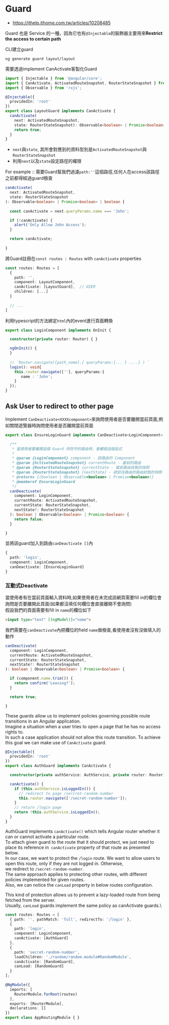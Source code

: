 # Guard

- https://ithelp.ithome.com.tw/articles/10208485

Guard 也是 Service 的一種，因為它也有`@Injectable`的裝飾器主要用來**Restrict the access to certain path** 

CLI建立guard
```
ng generate guard layout/layout
```

需要透過implement CanActivate客製化Guard
```typescript
import { Injectable } from '@angular/core';
import { CanActivate, ActivatedRouteSnapshot, RouterStateSnapshot } from '@angular/router';
import { Observable } from 'rxjs';

@Injectable({
  providedIn: 'root'
})
export class LayoutGuard implements CanActivate {
  canActivate(
    next: ActivatedRouteSnapshot,
    state: RouterStateSnapshot): Observable<boolean> | Promise<boolean> | boolean {
    return true;
  }
}
```
- `next`與`state`, 其所會對應到的資料型別是`ActivatedRouteSnapshot`與`RouterStateSnapshot`
- 利用`next`以及`state`設定路徑的權限

For example :: 需要Guard幫我們過濾`path:''`這個路徑,任何人在access該路徑之前都得經過guard檢查
```typescript
canActivate(
  next: ActivatedRouteSnapshot,
  state: RouterStateSnapshot
): Observable<boolean> | Promise<boolean> | boolean {
  
  const canActivate = next.queryParams.name === 'John';

  if (!canActivate) { 
    alert('Only Allow John Access');
  }

  return canActivate;
  
}
```

將Guard註冊在`const routes : Routes` with `canActivate` properties
```typescript
const routes: Routes = [
  {
    path: '',
    component: LayoutComponent,
    canActivate: [LayoutGuard],  // HIER
    children: [...]
  }
  
  // ...
]
```

利用typescript的方法綁定`html`內的event進行頁面轉換
```typescript
export class LoginComponent implements OnInit {

  constructor(private router: Router) { }

  ngOnInit() {
  }
  
  // `Router.navigate([path_name],{ queryParams:{... } ....} ) `
  login(): void{
    this.router.navigate([''], queryParams:{
       name : 'John'; 
    }
  });
}
```
## Ask User to redirect to other page

Implement `CanDeactivate<XXXXcomponent>`來詢問使用者是否要離開當前頁面,例如關閉遊覽器時詢問使用者是否離開當前頁面
```typescript
export class EnsureLoginGuard implements CanDeactivate<LoginComponent> {

  /**
   * 當使用者要離開這個 Guard 所防守的路由時，會觸發這個函式
   *
   * @param {LoginComponent} component - 該路由的 Component
   * @param {ActivatedRouteSnapshot} currentRoute - 當前的路由
   * @param {RouterStateSnapshot} currentState - 當前路由狀態的快照
   * @param {RouterStateSnapshot} [nextState] - 欲前往路由的路由狀態的快照
   * @returns {(boolean | Observable<boolean> | Promise<boolean>)}
   * @memberof EnsureLoginGuard
   */
  canDeactivate(
    component: LoginComponent,
    currentRoute: ActivatedRouteSnapshot,
    currentState: RouterStateSnapshot,
    nextState?: RouterStateSnapshot
  ): boolean | Observable<boolean> | Promise<boolean> {
    return false;
  }

}
```

並將該guard加入到路由`canDeactivate []`內
```typescript
{
  path: 'login',
  component: LoginComponent,
  canDeactivate: [EnsureLoginGuard]
}
```

### 互動式Deactivate

當使用者有在當前頁面輸入資料時,如果使用者在未完成該網頁需要fill in的欄位會詢問是否要離開此頁面(如果都沒填任何欄位會直接離開不會詢問)   
假設我們的頁面需要有fill in `name`的欄位如下   
```html
<input type="text" [(ngModel)]="name">
```

我們需要在`canDeactivate`內把欄位的field `name`做檢查,看使用者沒有沒做填入的動作
```typescript
canDeactivate(
  component: LoginComponent,
  currentRoute: ActivatedRouteSnapshot,
  currentState: RouterStateSnapshot,
  nextState?: RouterStateSnapshot
): boolean | Observable<boolean> | Promise<boolean> {

  if (component.name.trim()) {
    return confirm('Leaving?');
  }

  return true;

}
```

These guards allow us to implement policies governing possible route transitions in an Angular application.    
Imagine a situation when a user tries to open a page that he has no access rights to.    
In such a case application should not allow this route transition. 
To achieve this goal we can make use of `CanActivate` guard.      
```typescript
@Injectable({
  providedIn: 'root'
})
export class AuthGuard implements CanActivate {

  constructor(private authService: AuthService, private router: Router) { }

  canActivate() {
    if (this.authService.isLoggedIn()) {
      // redirect to page /sercret-random-number
      this.router.navigate(['/secret-random-number']);
    }
    // return /login page
    return !this.authService.isLoggedIn();
  }
}
```

AuthGuard implements `canActivate()` which tells Angular router whether it can or cannot activate a particular route.   
To attach given guard to the route that it should protect, we just need to place its reference in` canActivate` property of that route as presented below.   
In our case, we want to protect the `/login` route. We want to allow users to open this route, only if they are not logged in. Otherwise,   
we redirect to `/secret-random-number`.  
The same approach applies to protecting other routes, with different policies implemented for given routes.   
Also, we can notice the `canLoad` property in below routes configuration.  


This kind of protection allows us to prevent a lazy-loaded route from being fetched from the server.  
Usually, `canLoad` guards implement the same policy as canActivate guards.\
```typescript
const routes: Routes = [
  { path: '', pathMatch: 'full', redirectTo: '/login' },
  {
    path: 'login',
    component: LoginComponent,
    canActivate: [AuthGuard]
  },
  {
    path: 'secret-random-number',
    loadChildren: './random/random.module#RandomModule',
    canActivate: [RandomGuard],
    canLoad: [RandomGuard]
  }
];

@NgModule({
  imports: [
    RouterModule.forRoot(routes)
  ],
  exports: [RouterModule],
  declarations: []
})
export class AppRoutingModule { }
```
